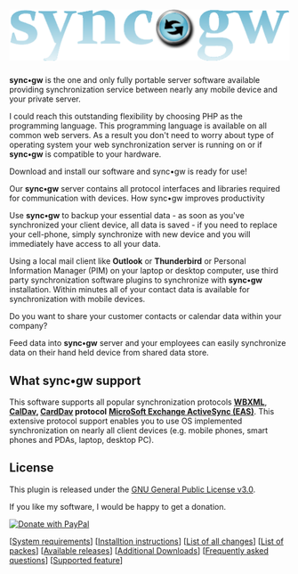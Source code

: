 # ![picture alt](https://github.com/toteph42/syncgw/blob/master/downloads/syncgw.png "sync•gw") #
 
**sync•gw** is the one and only fully portable server software available providing synchronization service between nearly any mobile device and your private server.

I could reach this outstanding flexibility by choosing PHP as the programming language. This programming language is available on all common web servers. As a result you don't need to worry about type of operating system your web synchronization server is running on or if **sync•gw** is compatible to your hardware.
 
Download and install our software and sync•gw is ready for use!

Our **sync•gw** server contains all protocol interfaces and libraries required for communication with devices.
How sync•gw improves productivity

Use **sync•gw** to backup your essential data - as soon as you've synchronized your client device, all data is 
saved - if you need to replace your cell-phone, simply synchronize with new device and you will immediately have access to all your data.
	
Using a local mail client like **Outlook** or **Thunderbird** or Personal Information Manager (PIM) on your 
laptop or desktop computer, use third party synchronization software plugins to synchronize with **sync•gw**
installation. Within minutes all of your contact data is available for synchronization with mobile devices.

Do you want to share your customer contacts or calendar data within your company? 

Feed data into **sync•gw** server and your employees can easily synchronize data on their hand held device from 
shared data store.

## What sync•gw support ##

This software supports all popular synchronization protocols **[WBXML](http://en.wikipedia.org/wiki/WBXML)**, 
**[CalDav](http://en.wikipedia.org/wiki/CalDAV), [CardDav](http://en.wikipedia.org/wiki/CardDAV) protocol** 
**[MicroSoft Exchange ActiveSync (EAS)](http://en.wikipedia.org/wiki/Exchange_ActiveSync)**. This extensive 
protocol support enables you to use OS implemented synchronization on nearly all client devices (e.g. mobile 
phones, smart phones and PDAs, laptop, desktop PC).

## License ##
This plugin is released under the [GNU General Public License v3.0](https://github.com/toteph42/syncgw/blob/master/syncgw/LICENSE).

If you like my software, I would be happy to get a donation.

<a href="https://www.paypal.com/donate/?hosted_button_id=DS6VK49NAFHEQ" target="_blank" rel="noopener">
  <img src="https://www.paypalobjects.com/en_US/DK/i/btn/btn_donateCC_LG.gif" alt="Donate with PayPal"/>
</a>

   
[[System requirements](https://github.com/toteph42/syncgw/blob/master/downloads/PreReqs.md)] [[Installtion instructions](https://github.com/toteph42/syncgw/blob/master/syncgw/Installation.md)] [[List of all changes](https://github.com/toteph42/syncgw/blob/master/downloads/Changes.md)] [[List of packes](https://github.com/toteph42/syncgw/blob/master/downloads/Packages.md)] [[Available releases](https://github.com/toteph42/syncgw/releases)] [[Additional Downloads](https://github.com/toteph42/syncgw/blob/master/downloads/Downloads.md)] [[Frequently asked questions](https://github.com/toteph42/syncgw/blob/master/downloads/FAQ.md)] [[Supported feature](https://github.com/toteph42/syncgw/blob/master/downloads/Features.md)]


